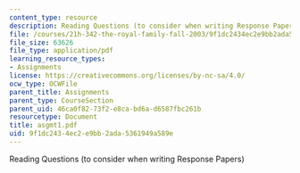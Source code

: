```yaml
---
content_type: resource
description: Reading Questions (to consider when writing Response Papers)
file: /courses/21h-342-the-royal-family-fall-2003/9f1dc2434ec2e9bb2ada5361949a589e_asgmt1.pdf
file_size: 63626
file_type: application/pdf
learning_resource_types:
- Assignments
license: https://creativecommons.org/licenses/by-nc-sa/4.0/
ocw_type: OCWFile
parent_title: Assignments
parent_type: CourseSection
parent_uid: 46ca0f82-73f2-e8ca-bd6a-d6587fbc261b
resourcetype: Document
title: asgmt1.pdf
uid: 9f1dc243-4ec2-e9bb-2ada-5361949a589e
---
```

Reading Questions (to consider when writing Response Papers)